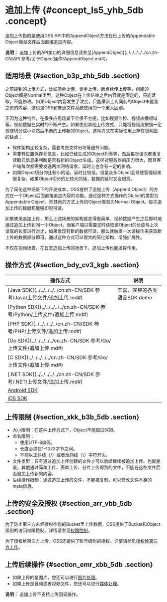 # 追加上传 {#concept_ls5_yhb_5db .concept}

追加上传指的是使用OSS API中的AppendObject方法在已上传的Appendable Object类型文件后面直接追加内容。

**说明：** 追加上传的API接口的详细信息请参见[AppendObject](../../../../../cn.zh-CN/API 参考/关于Object操作/AppendObject.md#)。

## 适用场景 {#section_b3p_zhb_5db .section}

之前提到的上传方式，比如[简单上传](cn.zh-CN/开发指南/上传文件（Object）/简单上传.md#)，[表单上传](cn.zh-CN/开发指南/上传文件（Object）/表单上传.md#)，[断点续传上传](cn.zh-CN/开发指南/上传文件（Object）/分片上传和断点续传.md#)等，创建的Object都是Normal类型，这种Object在上传结束之后内容就是固定的，只能读取，不能修改。如果Object内容发生了改变，只能重新上传同名的Object来覆盖之前的内容，这也是OSS和普通文件系统使用的一个重大区别。

正因为这种特性，在很多应用场景下会很不方便，比如视频监控、视频直播领域等，视频数据在实时的不断产生。如果使用其他上传方式，只能将视频流按照一定规律切分成小块然后不断的上传新的Object。这种方式在实际使用上存在很明显的缺点：

-   软件架构比较复杂，需要考虑文件分块等细节问题。
-   需要有位置保存元信息，比如已经生成的Object列表等，然后每次请求都重复读取元信息来判断是否有新的Object生成。这样对服务器的压力很大，而且客户端每次都需要发送两次网络请求，延时上也会有一定的影响。
-   如果Object切分的比较小的话，延时比较低，但是众多Object会导致管理起来很复杂。如果Object切分的比较大的话，数据的延时又会很高。

为了简化这种场景下的开发成本，OSS提供了追加上传（Append Object）的方式在一个Object后面直接追加内容的功能。通过这种方式操作的Object的类型为Appendable Object，而其他的方式上传的Object类型为Normal Object。每次追加上传的数据都能够即时可读。

如果使用追加上传，那么上述场景的架构就变得很简单。视频数据产生之后即时地通过追加上传到同一个Object，而客户端只需要定时获取该Object的长度与上次读取的长度进行对比，如果发现有新的数据可读，那么就触发一次读操作来获取新上传的数据部分即可。通过这种方式可以很大的简化架构，增强扩展性。

不仅在视频场景，在日志追加上传的场景下，追加上传也能发挥作用。

## 操作方式 {#section_bdy_cv3_kgb .section}

|操作方式|说明|
|----|--|
|[Java SDK](../../../../../cn.zh-CN/SDK 参考/Java/上传文件/追加上传.md#)|丰富、完整的各类语言SDK demo|
|[Python SDK](../../../../../cn.zh-CN/SDK 参考/Python/上传文件/追加上传.md#)|
|[PHP SDK](../../../../../cn.zh-CN/SDK 参考/PHP/上传文件/追加上传.md#)|
|[Go SDK](../../../../../cn.zh-CN/SDK 参考/Go/上传文件/追加上传.md#)|
|[C SDK](../../../../../cn.zh-CN/SDK 参考/Go/上传文件/追加上传.md#)|
|[.NET SDK](../../../../../cn.zh-CN/SDK 参考/.NET/上传文件/追加上传.md#)|
|[Android SDK](../../../../../cn.zh-CN/.md#)|
|[iOS SDK](../../../../../cn.zh-CN/.md#)|

## 上传限制 {#section_xkk_b3b_5db .section}

-   大小限制：在这种上传方式下，Object不能超过5GB。
-   命名限制：
    -   使用UTF-8编码。
    -   长度必须在1–1023字节之间。
    -   不能以正斜线（/）或者反斜线（\\）字符开头。
-   文件类型：只有通过追加上传创建的文件才可以后续继续被追加上传。也就是说，其他通过简单上传、表单上传、分片上传得到的文件，不能在这些文件后面追加上传新的内容。
-   后续操作限制：通过追加上传的文件，不能被复制，可以修改文件本身的meta信息。

## 上传的安全及授权 {#section_arr_vbb_5db .section}

为了防止第三方未经授权往您的Bucket里上传数据，OSS提供了Bucket和Object级别的访问权限控制。详情请参见[权限控制](cn.zh-CN/开发指南/权限控制/权限控制概述.md#)。

为了授权给第三方上传，OSS还提供了账号级别的授权。详情请参见[授权给第三方上传](cn.zh-CN/开发指南/上传文件（Object）/授权给第三方上传.md#)。

## 上传后续操作 {#section_emr_xbb_5db .section}

-   如果上传的是图片，您还可以进行[图片处理](../../../../../cn.zh-CN/数据处理/图片处理指南/快速使用OSS图片服务.md#)。
-   如果上传是音频或者视频文件，您还可以进行[媒体处理](cn.zh-CN/开发指南/云端数据处理.md#)。

**说明：** 追加上传不支持上传回调操作。

